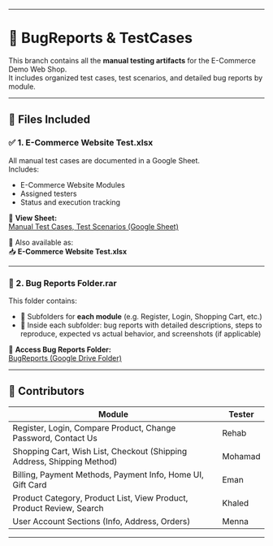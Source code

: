 
---

# 🐞 BugReports & TestCases

This branch contains all the **manual testing artifacts** for the E-Commerce Demo Web Shop.  
It includes organized test cases, test scenarios, and detailed bug reports by module.

---

## 📄 Files Included

### ✅ 1. E-Commerce Website Test.xlsx 
All manual test cases are documented in a Google Sheet.  
Includes:
- E-Commerce Website Modules
- Assigned testers
- Status and execution tracking  

📎 **View Sheet:**  
[Manual Test Cases, Test Scenarios (Google Sheet)](https://docs.google.com/spreadsheets/d/1GIx1EMnmM7PkqJQRKwS-IF68J1EAlqWp4uMujbS1vkM/edit?usp=sharing)

🧾 Also available as:  
📥 **E-Commerce Website Test.xlsx**

---

### 🐛 2. Bug Reports Folder.rar  
This folder contains:
- 📁 Subfolders for **each module** (e.g. Register, Login, Shopping Cart, etc.)
- 📝 Inside each subfolder: bug reports with detailed descriptions, steps to reproduce, expected vs actual behavior, and screenshots (if applicable)

📎 **Access Bug Reports Folder:**  
[BugReports (Google Drive Folder)](https://drive.google.com/drive/folders/15AyMQbblelRYDf5ioy7L5WhxfxqJSQ5N?usp=drive_link)

---

## 👥 Contributors

| Module | Tester |
|--------|--------|
| Register, Login, Compare Product, Change Password, Contact Us | Rehab |
| Shopping Cart, Wish List, Checkout (Shipping Address, Shipping Method) | Mohamad |
| Billing, Payment Methods, Payment Info, Home UI, Gift Card | Eman |
| Product Category, Product List, View Product, Product Review, Search | Khaled |
| User Account Sections (Info, Address, Orders) | Menna |

---
